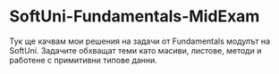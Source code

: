 # SoftUni-Fundamentals-MidExam
Тук ще качвам мои решения на задачи от Fundamentals модулът на SoftUni. Задачите обхващат теми като масиви, листове, методи и работене с примитивни типове данни.
